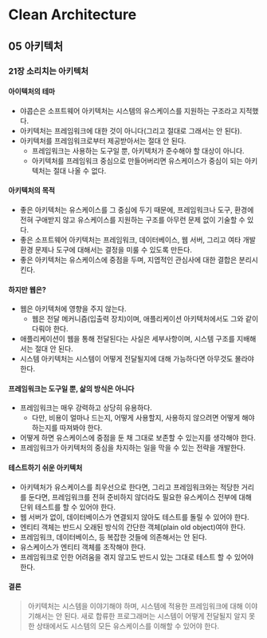 # Clean Architecture

## 05 아키텍처

### 21장 소리치는 아키텍처

#### 아이텍처의 테마

- 야콥슨은 소프트웨어 아키텍처는 시스템의 유스케이스를 지원하는 구조라고 지적했다.
- 아키텍처는 프레임워크에 대한 것이 아니다(그리고 절대로 그래서는 안 된다).
- 아키텍처를 프레임워크로부터 제공받아서는 절대 안 된다.
  - 프레임워크는 사용하는 도구일 뿐, 아키텍처가 준수해야 할 대상이 아니다.
  - 아키텍처를 프레임워크 중심으로 만들어버리면 유스케이스가 중심이 되는 아키텍처는 절대 나올 수 없다.

#### 아키텍처의 목적

- 좋은 아키텍처는 유스케이스를 그 중심에 두기 때문에, 프레임워크나 도구, 환경에 전혀 구애받지 않고 유스케이스를 지원하는 구조를 아무런 문제 없이 기술할 수 있다.
- 좋은 소프트웨어 아키텍처는 프레임워크, 데이터베이스, 웹 서버, 그리고 여타 개발 환경 문제나 도구에 대해서는 결정을 미룰 수 있도록 만든다.
- 좋은 아키텍처는 유스케이스에 중점을 두며, 지엽적인 관심사에 대한 결합은 분리시킨다.

#### 하지만 웹은?

- 웹은 아키텍처에 영향을 주지 않는다.
  - 웹은 전달 메커니즘(입출력 장치)이며, 애플리케이션 아키텍처에서도 그와 같이 다뤄야 한다.
- 애플리케이션이 웹을 통해 전달된다는 사실은 세부사항이며, 시스템 구조를 지배해서는 절대 안 된다.
- 시스템 아키텍처는 시스템이 어떻게 전달될지에 대해 가능하다면 아무것도 몰라야 한다.

#### 프레임워크는 도구일 뿐, 삶의 방식은 아니다

- 프레임워크는 매우 강력하고 상당히 유용하다.
  - 다만, 비용이 얼마나 드는지, 어떻게 사용할지, 사용하지 않으려면 어떻게 해야하는지를 따져봐야 한다.
- 어떻게 하면 유스케이스에 중점을 둔 채 그대로 보존할 수 있는지를 생각해야 한다.
- 프레임워크가 아키텍처의 중심을 차지하는 일을 막을 수 있는 전략을 개발한다.

#### 테스트하기 쉬운 아키텍처

- 아키텍처가 유스케이스를 최우선으로 한다면, 그리고 프레임워크와는 적당한 거리를 둔다면, 프레임워크를 전혀 준비하지 않더라도 필요한 유스케이스 전부에 대해 단위 테스트를 할 수 있어야 한다.
- 웹 서버가 없이, 데이터베이스가 연결되지 않아도 테스트를 돌릴 수 있어야 한다.
- 엔티티 객체는 반드시 오래된 방식의 간단한 객체(plain old object)여야 한다.
- 프레임워크, 데이터베이스, 등 복잡한 것들에 의존해서는 안 된다.
- 유스케이스가 엔티티 객체를 조작해야 한다.
- 프레임워크로 인한 어려움을 겪지 않고도 반드시 있는 그대로 테스트 할 수 있어야 한다.

#### 결론

> 아키텍처는 시스템을 이야기해야 하며, 시스템에 적용한 프레임워크에 대해 이야기해서는 안 된다. 새로 합류한 프로그래머는 시스템이 어떻게 전달될지 알지 못한 상태에서도 시스템의 모든 유스케이스를 이해할 수 있어야 한다.
